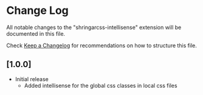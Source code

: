 # Change Log

All notable changes to the "shringarcss-intellisense" extension will be documented in this file.

Check [Keep a Changelog](http://keepachangelog.com/) for recommendations on how to structure this file.

## [1.0.0]

- Initial release
  - Added intellisense for the global css classes in local css files
